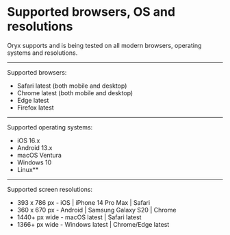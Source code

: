 # Supported browsers, OS and resolutions
Oryx supports and is being tested on all modern browsers, operating systems and resolutions.

---

Supported browsers:

* Safari latest (both mobile and desktop)
* Chrome latest (both mobile and desktop)
* Edge latest
* Firefox latest

---

Supported operating systems:

* iOS 16.x
* Android 13.x
* macOS Ventura
* Windows 10
* Linux**

---

Supported screen resolutions:

* 393 x 786 px - iOS | iPhone 14 Pro Max | Safari
* 360 x 670 px - Android | Samsung Galaxy S20 | Chrome
* 1440+ px wide - macOS latest | Safari latest
* 1366+ px wide - Windows latest | Chrome/Edge latest
